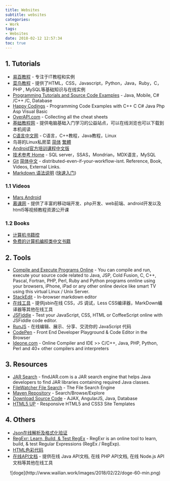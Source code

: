 ```yaml
---
title: Websites
subtitle: websites
categories:
- Work
tags:
- Websites
date: 2018-02-12 12:57:34
toc: true
---
```

## 1. Tutorials
- <a href="http://www.yiibai.com/" target="_blank">易百教程</a> - 专注于IT教程和实例
- <a href="http://www.runoob.com/" target="_blank">菜鸟教程</a> - 提供了HTML，CSS，Javascript，Python，Java，Ruby，C，PHP , MySQL等基础知识与在线实例
- [Programming Tutorials and Source Code Examples](http://www.java2s.com/) - Java, Mobile, C# /C++ /C, Database
- [Happy Codings](http://happycodings.com/) - Programming Code Examples with C++ C C# Java Php Asp Visual Basic
- [OverAPI.com](http://overapi.com/) - Collecting all the cheat sheets
- [基础教程网](http://teliute.org/) - 提供电脑基础入门学习的公益站点，可以在线浏览也可以下载到本机阅读
- [C语言中文网](http://c.biancheng.net/) - C语言，C++教程，Java教程，Linux
- 鸟哥的Linux私房菜 <a href="http://cn.linux.vbird.org/" target="_blank">简体</a> <a href="http://linux.vbird.org/" target="_blank">繁體</a>
- <a href="http://hukai.me/android-training-course-in-chinese/index.html" target="_blank">Android官方培训课程中文版</a>
- <a href="http://wiki.smartbi.com.cn/pages/viewpage.action?pageId=9175131" target="_blank">技术参考 Home</a> - SQL server，SSAS，Mondrian，MDX语言，MySQL
- <a href="https://git-scm.com/doc" target="_blank">Git</a> <a href="https://git-scm.com/book/zh/v2" target="_blank">简体中文</a> - distributed-even-if-your-workflow-isnt. Reference, Book, Videos, External Links.
- <a href="http://wowubuntu.com/markdown/" target="_blank">Markdown 语法说明</a> (<a href="http://wowubuntu.com/markdown/basic.html" target="_blank">快速入门</a>)

<!-- more -->

### 1.1 Videos
- [Mars Android](http://www.marschen.com/)
- [慕课网](http://www.imooc.com/) - 提供了丰富的移动端开发、php开发、web前端、android开发以及html5等视频教程资源公开课

### 1.2 Books
- <a href="http://bestcbooks.com/" target="_blank">计算机书籍控</a>
- <a href="https://github.com/justjavac/free-programming-books-zh_CN" target="_blank">免费的计算机编程类中文书籍</a>

## 2. Tools
- [Compile and Execute Programs Online](http://compileonline.com/)  - You can compile and run, execute your source code related to Java, JSP, Cold Fusion, C, C++, Pascal, Fortran, PHP, Perl, Ruby and Python programs onnline using your browsers, iPhone, iPad or any other online device like smart TV using this virtual Linux / Unix  Server.
- [StackEdit](https://stackedit.io/editor) - In-browser markdown editor
- [在线工具](http://tool.oschina.net/) - 提供jsbin在线 CSS，JS 调试，Less CSS编译器，MarkDown编译器等其他在线工具
- [JSFiddle](https://jsfiddle.net/) - Test your JavaScript, CSS, HTML or CoffeeScript online with JSFiddle code editor.
- [RunJS](http://runjs.cn/) - 在线编辑、展示、分享、交流你的 JavaScript 代码
- <a href="http://codepen.io/" target="_blank">CodePen</a> - Front End Developer Playground &amp; Code Editor in the Browser
- <a href="http://ideone.com/" target="_blank">Ideone.com</a> - Online Compiler and IDE &gt;&gt; C/C++, Java, PHP, Python, Perl and 40+ other compilers and interpreters

## 3. Resources
- [JAR Search](http://findjar.com/) - findJAR.com is a JAR search engine that helps Java developers to find JAR libraries containing required Java classes.
- [FileWatcher File Search](http://www.filewatcher.com/) - The File Search Engine
- <a href="http://mvnrepository.com/" target="_blank">Maven Repository</a> - Search/Browse/Explore
- [Download Source Code](http://books.brainysoftware.com/download) - AJAX, AngularJS, Java, Database
- [HTML5 UP](https://html5up.net/) - Responsive HTML5 and CSS3 Site Templates

## 4. Others
- [Json在线解析及格式化验证](http://www.json.cn/)
- [RegExr: Learn, Build, & Test RegEx](http://www.regexr.com/) - RegExr is an online tool to learn, build, & test Regular Expressions (RegEx / RegExp).
- [HTML色彩代码](http://html-color-codes.info/chinese/)
- [在线API文档](http://tool.oschina.net/apidocs) - 提供在线 Java API文档, 在线 PHP API文档, 在线 Node.js API文档等其他在线工具

<center>
![doge](http://www.wailian.work/images/2018/02/22/doge-60-min.png)
</center>